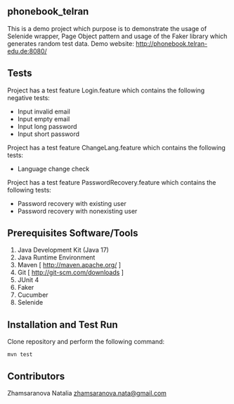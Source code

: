 ## phonebook_telran

This is a demo project which purpose is to demonstrate the usage of Selenide wrapper, Page Object pattern and usage of
the Faker library which generates random test data. Demo website: http://phonebook.telran-edu.de:8080/

## Tests

Project has a test feature Login.feature which contains the following negative tests:

* Input invalid email
* Input empty email
* Input long password
* Input short password

Project has a test feature ChangeLang.feature which contains the following tests:

* Language change check

Project has a test feature PasswordRecovery.feature which contains the following tests:

* Password recovery with existing user
* Password recovery with nonexisting user


## Prerequisites Software/Tools

1. Java Development Kit (Java 17)
2. Java Runtime Environment
3. Maven [ http://maven.apache.org/ ]
4. Git [ http://git-scm.com/downloads ]
5. JUnit 4
6. Faker
7. Cucumber
8. Selenide

## Installation and Test Run

Clone repository and perform the following command:

`mvn test`

## Contributors

Zhamsaranova Natalia zhamsaranova.nata@gmail.com